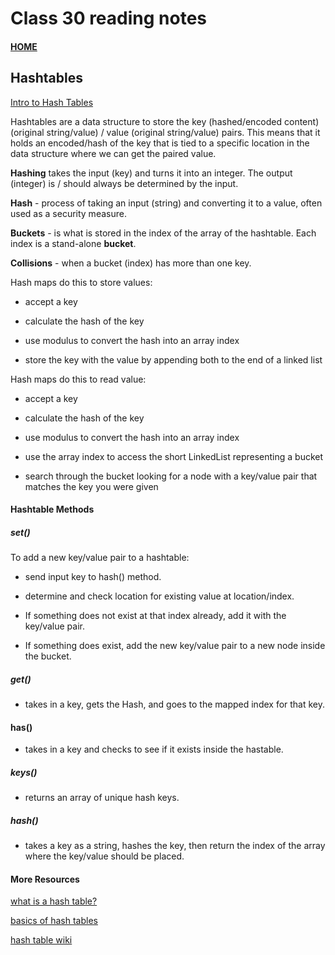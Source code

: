 # Class 30 reading notes

#### [HOME](https://cesarderio.github.io/reading-notes/)

## Hashtables

[Intro to Hash Tables](https://codefellows.github.io/common_curriculum/data_structures_and_algorithms/Code_401/class-30/resources/Hashtables.html)

Hashtables are a data structure to store the key (hashed/encoded content)(original string/value) / value (original string/value) pairs. This means that it holds an encoded/hash of the key that is tied to a specific location in the data structure where we can get the paired value.

**Hashing** takes the input (key) and turns it into an integer. The output (integer) is / should always be determined by the input.

**Hash** - process of taking an input (string) and converting it to a value, often used as a security measure.

**Buckets** - is what is stored in the index of the array of the hashtable. Each index is a stand-alone **bucket**.

**Collisions** - when a bucket (index) has more than one key.

Hash maps do this to store values:

* accept a key

* calculate the hash of the key

* use modulus to convert the hash into an array index

* store the key with the value by appending both to the end of a linked list

Hash maps do this to read value:

* accept a key

* calculate the hash of the key

* use modulus to convert the hash into an array index

* use the array index to access the short LinkedList representing a bucket

* search through the bucket looking for a node with a key/value pair that matches the key you were given

#### Hashtable Methods

##### **set()**

To add a new key/value pair to a hashtable:

* send input key to hash() method.

* determine and check location for existing value at location/index.

* If something does not exist at that index already, add it with the key/value pair.

* If something does exist, add the new key/value pair to a new node inside the bucket.

##### **get()**

* takes in a key, gets the Hash, and goes to the mapped index for that key.

#### **has()**

* takes in a key and checks to see if it exists inside the hastable.

##### **keys()**

* returns an array of unique hash keys.

##### **hash()**

* takes a key as a string, hashes the key, then return the index of the array where the key/value should be placed.

#### More Resources

[what is a hash table?](https://www.youtube.com/watch?v=MfhjkfocRR0)

[basics of hash tables](https://www.hackerearth.com/practice/data-structures/hash-tables/basics-of-hash-tables/tutorial/)

[hash table wiki](https://en.wikipedia.org/wiki/Hash_table)
